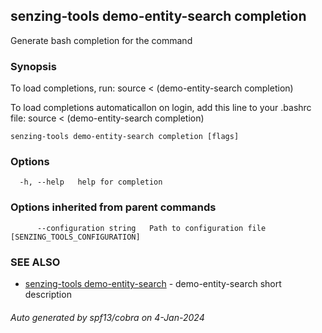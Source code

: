 ## senzing-tools demo-entity-search completion

Generate bash completion for the command

### Synopsis

To load completions, run:
source < (demo-entity-search completion)

To load completions automaticallon on login, add this line to your .bashrc file:
source < (demo-entity-search completion)


```
senzing-tools demo-entity-search completion [flags]
```

### Options

```
  -h, --help   help for completion
```

### Options inherited from parent commands

```
      --configuration string   Path to configuration file [SENZING_TOOLS_CONFIGURATION]
```

### SEE ALSO

* [senzing-tools demo-entity-search](senzing-tools_demo-entity-search.md)	 - demo-entity-search short description

###### Auto generated by spf13/cobra on 4-Jan-2024
